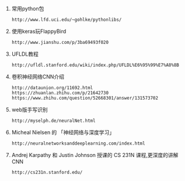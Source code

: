 1. 常用python包

    `http://www.lfd.uci.edu/~gohlke/pythonlibs/`

2. 使用keras玩FlappyBird

    `http://www.jianshu.com/p/3ba69493f020`

3. UFLDL教程

    `http://ufldl.stanford.edu/wiki/index.php/UFLDL%E6%95%99%E7%A8%8B`

4. 卷积神经网络CNN介绍

    `http://dataunion.org/11692.html`
    `https://zhuanlan.zhihu.com/p/21642730`
    `https://www.zhihu.com/question/52668301/answer/131573702`

5. web版手写识别

    `http://myselph.de/neuralNet.html`

6.  Micheal Nielsen 的 「神经网络与深度学习」

    `http://neuralnetworksanddeeplearning.com/index.html`

7.  Andrej Karpathy 和 Justin Johnson 授课的 CS 231N 课程,更深度的讲解CNN

    `http://cs231n.stanford.edu/`

